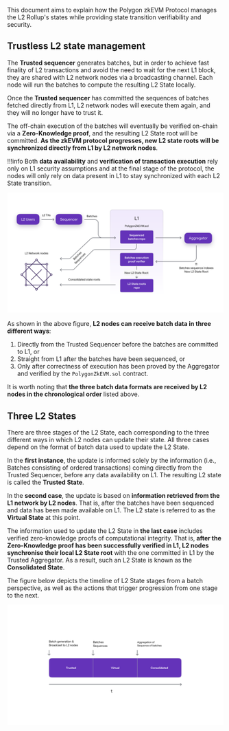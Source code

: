 This document aims to explain how the Polygon zkEVM Protocol manages the L2 Rollup's states while providing state transition verifiability and security.

## Trustless L2 state management

The **Trusted sequencer** generates batches, but in order to achieve fast finality of L2 transactions and avoid the need to wait for the next L1 block, they are shared with L2 network nodes via a broadcasting channel. Each node will run the batches to compute the resulting L2 State locally.

Once the **Trusted sequencer** has committed the sequences of batches fetched directly from L1, L2 network nodes will execute them again, and they will no longer have to trust it.

The off-chain execution of the batches will eventually be verified on-chain via a **Zero-Knowledge proof**, and the resulting L2 State root will be committed. **As the zkEVM protocol progresses, new L2 state roots will be synchronized directly from L1 by L2 network nodes**.

!!!info
    Both **data availability** and **verification of transaction execution** rely only on L1 security assumptions and at the final stage of the protocol, the nodes will only rely on data present in L1 to stay synchronized with each L2 State transition.


![figure 1](../../img/zkvm/01L2-overview-l2-state-management.png)

As shown in the above figure, **L2 nodes can receive batch data in three different ways**: 

1. Directly from the Trusted Sequencer before the batches are committed to L1, or
2. Straight from L1 after the batches have been sequenced, or
3. Only after correctness of execution has been proved by the Aggregator and verified by the `PolygonZkEVM.sol` contract.

It is worth noting that **the three batch data formats are received by L2 nodes in the chronological order** listed above.

## Three L2 States

There are three stages of the L2 State, each corresponding to the three different ways in which L2 nodes can update their state. All three cases depend on the format of batch data used to update the L2 State.

In the **first instance**, the update is informed solely by the information (i.e., Batches consisting of ordered transactions) coming directly from the Trusted Sequencer, before any data availability on L1. The resulting L2 state is called the **Trusted State**.

In the **second case**, the update is based on **information retrieved from the L1 network by L2 nodes**. That is, after the batches have been sequenced and data has been made available on L1. The L2 state is referred to as the **Virtual State** at this point.

The information used to update the L2 State in **the last case** includes verified zero-knowledge proofs of computational integrity. That is, **after the Zero-Knowledge proof has been successfully verified in L1, L2 nodes synchronise their local L2 State root** with the one committed in L1 by the Trusted Aggregator. As a result, such an L2 State is known as the **Consolidated State**.

The figure below depicts the timeline of L2 State stages from a batch perspective, as well as the actions that trigger progression from one stage to the next.

![L2 State stages timeline](../../img/zkvm/02l2-l2-state-timeline.png)